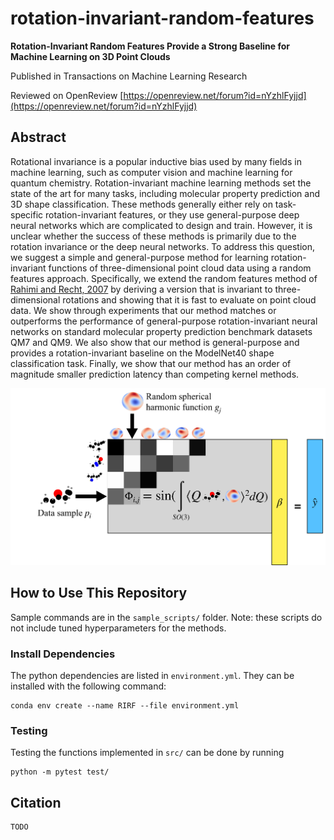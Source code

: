 # rotation-invariant-random-features

**Rotation-Invariant Random Features Provide a Strong Baseline for Machine Learning on 3D Point Clouds**

Published in Transactions on Machine Learning Research

Reviewed on OpenReview [https://openreview.net/forum?id=nYzhlFyjjd](https://openreview.net/forum?id=nYzhlFyjjd)
## Abstract 
Rotational invariance is a popular inductive bias used by many fields in machine learning, such as computer vision and machine learning for quantum chemistry. 
Rotation-invariant machine learning methods set the state of the art for many tasks, including molecular property prediction and 3D shape classification. 
These methods generally either rely on task-specific rotation-invariant features, or they use general-purpose deep neural networks which are complicated to design and train.
However, it is unclear whether the success of these methods is primarily due to the rotation invariance or the deep neural networks. 
To address this question, we suggest a simple and general-purpose method for learning rotation-invariant functions of three-dimensional point cloud data 
using a random features approach. Specifically, we extend the random features method of [Rahimi and Recht, 2007](https://people.eecs.berkeley.edu/~brecht/papers/07.rah.rec.nips.pdf) by deriving a version that is invariant to three-dimensional rotations and showing that it is fast to evaluate on point cloud data. 
We show through experiments that our method matches or outperforms the performance of general-purpose rotation-invariant neural networks on standard molecular property prediction benchmark datasets QM7 and QM9. 
We also show that our method is general-purpose and provides a rotation-invariant baseline on the ModelNet40 shape classification task. 
Finally, we show that our method has an order of magnitude smaller prediction latency than competing kernel methods.

![An image of a random feature matrix. Molecular point clouds line the rows to the left of the random feature matrix and random sums of spherical harmonic functions line the columns above. To the right of the feature matrix is a yellow column vector labeled Beta, an equals sign, and a blue column vector labeled Y.](assets/method_overview.png)

## How to Use This Repository

Sample commands are in the `sample_scripts/` folder. Note: these scripts do not include tuned hyperparameters for the methods. 

### Install Dependencies

The python dependencies are listed in `environment.yml`. They can be installed with the following command:
```
conda env create --name RIRF --file environment.yml
```

### Testing

Testing the functions implemented in `src/` can be done by running 
```
python -m pytest test/
```

## Citation

```
TODO
```
